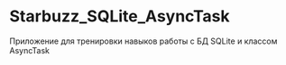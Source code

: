 # Starbuzz_SQLite_AsyncTask
Приложение для тренировки навыков работы с БД SQLite и классом AsyncTask
